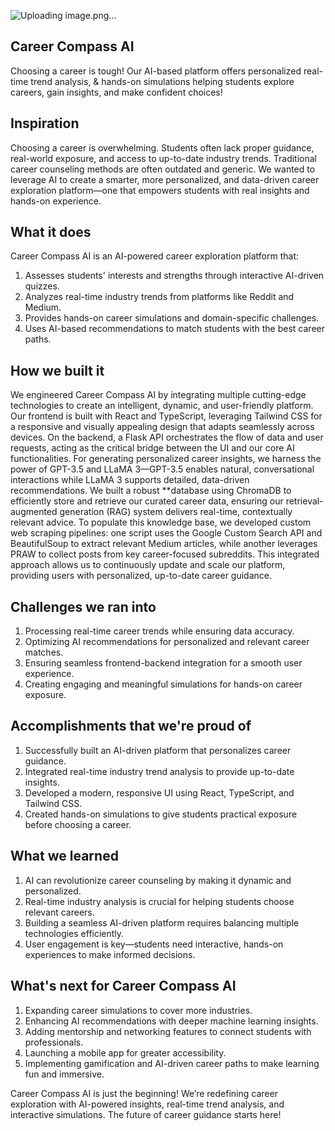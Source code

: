 ![Uploading image.png…]()

## Career Compass AI
Choosing a career is tough! Our AI-based platform offers personalized real-time trend analysis, & hands-on simulations helping students explore careers, gain insights, and make confident choices!

## Inspiration
Choosing a career is overwhelming. Students often lack proper guidance, real-world exposure, and access to up-to-date industry trends. Traditional career counseling methods are often outdated and generic. We wanted to leverage AI to create a smarter, more personalized, and data-driven career exploration platform—one that empowers students with real insights and hands-on experience.

## What it does
Career Compass AI is an AI-powered career exploration platform that:
1. Assesses students' interests and strengths through interactive AI-driven quizzes.
2. Analyzes real-time industry trends from platforms like Reddit and Medium.
3. Provides hands-on career simulations and domain-specific challenges.
4. Uses AI-based recommendations to match students with the best career paths.

## How we built it
We engineered Career Compass AI by integrating multiple cutting-edge technologies to create an intelligent, dynamic, and user-friendly platform. Our frontend is built with React and TypeScript, leveraging Tailwind CSS for a responsive and visually appealing design that adapts seamlessly across devices. On the backend, a Flask API orchestrates the flow of data and user requests, acting as the critical bridge between the UI and our core AI functionalities. For generating personalized career insights, we harness the power of GPT-3.5 and LLaMA 3—GPT-3.5 enables natural, conversational interactions while LLaMA 3 supports detailed, data-driven recommendations. We built a robust **database using ChromaDB to efficiently store and retrieve our curated career data, ensuring our retrieval-augmented generation (RAG) system delivers real-time, contextually relevant advice. To populate this knowledge base, we developed custom web scraping pipelines: one script uses the Google Custom Search API and BeautifulSoup to extract relevant Medium articles, while another leverages PRAW to collect posts from key career-focused subreddits. This integrated approach allows us to continuously update and scale our platform, providing users with personalized, up-to-date career guidance.

## Challenges we ran into
1. Processing real-time career trends while ensuring data accuracy.
2. Optimizing AI recommendations for personalized and relevant career matches.
3. Ensuring seamless frontend-backend integration for a smooth user experience.
4. Creating engaging and meaningful simulations for hands-on career exposure.

## Accomplishments that we're proud of
1. Successfully built an AI-driven platform that personalizes career guidance.
2. Integrated real-time industry trend analysis to provide up-to-date insights.
3. Developed a modern, responsive UI using React, TypeScript, and Tailwind CSS.
4. Created hands-on simulations to give students practical exposure before choosing a career.

## What we learned
1. AI can revolutionize career counseling by making it dynamic and personalized.
2. Real-time industry analysis is crucial for helping students choose relevant careers.
3. Building a seamless AI-driven platform requires balancing multiple technologies efficiently.
4. User engagement is key—students need interactive, hands-on experiences to make informed decisions.

## What's next for Career Compass AI
1. Expanding career simulations to cover more industries.
2. Enhancing AI recommendations with deeper machine learning insights.
3. Adding mentorship and networking features to connect students with professionals.
4. Launching a mobile app for greater accessibility.
5. Implementing gamification and AI-driven career paths to make learning fun and immersive.

Career Compass AI is just the beginning! We’re redefining career exploration with AI-powered insights, real-time trend analysis, and interactive simulations. The future of career guidance starts here!
